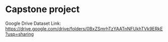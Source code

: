 # Capstone project

Google Drive Dataset Link: https://drive.google.com/drive/folders/0BxZSmrhTzYAATnNFUkhTVk9ERkE?usp=sharing
